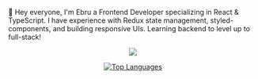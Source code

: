 👋 Hey everyone, I'm Ebru
a Frontend Developer specializing in React & TypeScript. I have experience with Redux state management, styled-components, and building responsive UIs. Learning backend to level up to full-stack!

<p align="center">
	<img src="https://www.codewars.com/users/rruru/badges/large">
</p>

<p align="center">
	<a href="https://github.com/rurulab/github-readme-stats">
	<img src="https://github-readme-stats.vercel.app/api/top-langs/?username=rurulab&layout=compact&theme=tokyonight&langs_count=8" alt="Top Languages">
	</a>
</p>


<!--<p align="center">
	<a href="javascript:void(0);">
	<img src="https://github-readme-stats.vercel.app/api/top-langs/?username=rurulab&layout=compact&theme=tokyonight&langs_count=8" alt="Top Languages">
	</a>
	
</p>-->
<!--
Hi i'm Ebru 

Here are some ideas to get you started:

- 🔭 I’m currently working on ...
- 🌱 I’m currently learning ...
- 👯 I’m looking to collaborate on ...
- 🤔 I’m looking for help with ...
- 💬 Ask me about ...
- 📫 How to reach me: ...
- 😄 Pronouns: ...
- ⚡ Fun fact: ...
-->

